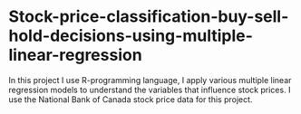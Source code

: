 # Stock-price-classification-buy-sell-hold-decisions-using-multiple-linear-regression
In this project I use R-programming language, I apply various multiple linear regression models to understand the variables that influence stock prices. I use the National Bank of Canada stock price data for this project.
